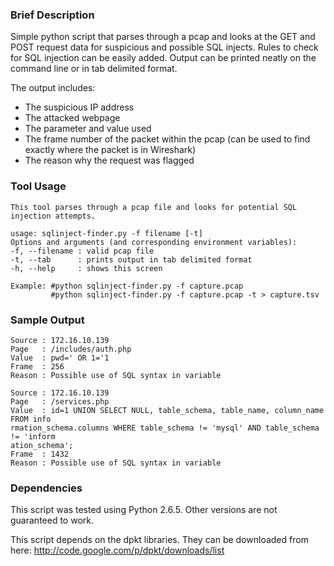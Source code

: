 ### Brief Description ###
Simple python script that parses through a pcap and looks at the GET and POST request data for suspicious and possible SQL injects. Rules to check for SQL injection can be easily added. Output can be printed neatly on the command line or in tab delimited format.

The output includes:
  * The suspicious IP address
  * The attacked webpage
  * The parameter and value used
  * The frame number of the packet within the pcap (can be used to find exactly where the packet is in Wireshark)
  * The reason why the request was flagged

### Tool Usage ###
```
This tool parses through a pcap file and looks for potential SQL injection attempts.

usage: sqlinject-finder.py -f filename [-t]
Options and arguments (and corresponding environment variables):
-f, --filename : valid pcap file
-t, --tab      : prints output in tab delimited format
-h, --help     : shows this screen

Example: #python sqlinject-finder.py -f capture.pcap
         #python sqlinject-finder.py -f capture.pcap -t > capture.tsv
```

### Sample Output ###
```
Source : 172.16.10.139
Page   : /includes/auth.php
Value  : pwd=' OR 1='1
Frame  : 256
Reason : Possible use of SQL syntax in variable

Source : 172.16.10.139
Page   : /services.php
Value  : id=1 UNION SELECT NULL, table_schema, table_name, column_name FROM info
rmation_schema.columns WHERE table_schema != 'mysql' AND table_schema != 'inform
ation_schema';
Frame  : 1432
Reason : Possible use of SQL syntax in variable
```

### Dependencies ###
This script was tested using Python 2.6.5. Other versions are not guaranteed to work.

This script depends on the dpkt libraries. They can be downloaded from here:
http://code.google.com/p/dpkt/downloads/list
